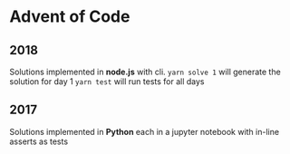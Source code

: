 # Advent of Code

## 2018
Solutions implemented in **node.js** with cli.
```yarn solve 1``` will generate the solution for day 1
```yarn test``` will run tests for all days


## 2017
Solutions implemented in **Python** each in a jupyter notebook with in-line asserts as tests